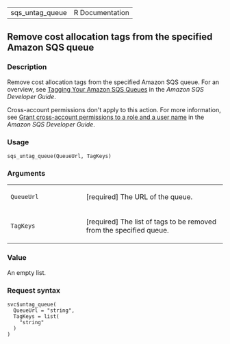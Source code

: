 <table style="width: 100%;">
<tbody>
<tr class="odd">
<td>sqs_untag_queue</td>
<td style="text-align: right;">R Documentation</td>
</tr>
</tbody>
</table>

## Remove cost allocation tags from the specified Amazon SQS queue

### Description

Remove cost allocation tags from the specified Amazon SQS queue. For an
overview, see [Tagging Your Amazon SQS
Queues](https://docs.aws.amazon.com/AWSSimpleQueueService/latest/SQSDeveloperGuide/sqs-queue-tags.html)
in the *Amazon SQS Developer Guide*.

Cross-account permissions don't apply to this action. For more
information, see [Grant cross-account permissions to a role and a user
name](https://docs.aws.amazon.com/AWSSimpleQueueService/latest/SQSDeveloperGuide/sqs-basic-examples-of-sqs-policies.html#grant-cross-account-permissions-to-role-and-user-name)
in the *Amazon SQS Developer Guide*.

### Usage

    sqs_untag_queue(QueueUrl, TagKeys)

### Arguments

<table>
<colgroup>
<col style="width: 35%" />
<col style="width: 65%" />
</colgroup>
<tbody>
<tr class="odd">
<td><code id="sqs_untag_queue_:_QueueUrl">QueueUrl</code></td>
<td><p>[required] The URL of the queue.</p></td>
</tr>
<tr class="even">
<td><code id="sqs_untag_queue_:_TagKeys">TagKeys</code></td>
<td><p>[required] The list of tags to be removed from the specified
queue.</p></td>
</tr>
</tbody>
</table>

### Value

An empty list.

### Request syntax

    svc$untag_queue(
      QueueUrl = "string",
      TagKeys = list(
        "string"
      )
    )
